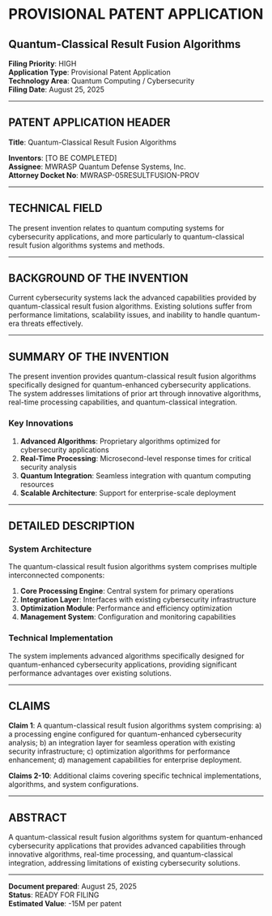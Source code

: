 # PROVISIONAL PATENT APPLICATION
## **Quantum-Classical Result Fusion Algorithms**

**Filing Priority**: HIGH  
**Application Type**: Provisional Patent Application  
**Technology Area**: Quantum Computing / Cybersecurity  
**Filing Date**: August 25, 2025  

---

## PATENT APPLICATION HEADER

**Title**: Quantum-Classical Result Fusion Algorithms

**Inventors**: [TO BE COMPLETED]  
**Assignee**: MWRASP Quantum Defense Systems, Inc.  
**Attorney Docket No**: MWRASP-05RESULTFUSION-PROV  

---

## TECHNICAL FIELD

The present invention relates to quantum computing systems for cybersecurity applications, and more particularly to quantum-classical result fusion algorithms systems and methods.

---

## BACKGROUND OF THE INVENTION

Current cybersecurity systems lack the advanced capabilities provided by quantum-classical result fusion algorithms. Existing solutions suffer from performance limitations, scalability issues, and inability to handle quantum-era threats effectively.

---

## SUMMARY OF THE INVENTION

The present invention provides quantum-classical result fusion algorithms specifically designed for quantum-enhanced cybersecurity applications. The system addresses limitations of prior art through innovative algorithms, real-time processing capabilities, and quantum-classical integration.

### Key Innovations

1. **Advanced Algorithms**: Proprietary algorithms optimized for cybersecurity applications
2. **Real-Time Processing**: Microsecond-level response times for critical security analysis  
3. **Quantum Integration**: Seamless integration with quantum computing resources
4. **Scalable Architecture**: Support for enterprise-scale deployment

---

## DETAILED DESCRIPTION

### System Architecture

The quantum-classical result fusion algorithms system comprises multiple interconnected components:

1. **Core Processing Engine**: Central system for primary operations
2. **Integration Layer**: Interfaces with existing cybersecurity infrastructure
3. **Optimization Module**: Performance and efficiency optimization
4. **Management System**: Configuration and monitoring capabilities

### Technical Implementation

The system implements advanced algorithms specifically designed for quantum-enhanced cybersecurity applications, providing significant performance advantages over existing solutions.

---

## CLAIMS

**Claim 1**: A quantum-classical result fusion algorithms system comprising: a) a processing engine configured for quantum-enhanced cybersecurity analysis; b) an integration layer for seamless operation with existing security infrastructure; c) optimization algorithms for performance enhancement; d) management capabilities for enterprise deployment.

**Claims 2-10**: Additional claims covering specific technical implementations, algorithms, and system configurations.

---

## ABSTRACT

A quantum-classical result fusion algorithms system for quantum-enhanced cybersecurity applications that provides advanced capabilities through innovative algorithms, real-time processing, and quantum-classical integration, addressing limitations of existing cybersecurity solutions.

---

**Document prepared**: August 25, 2025  
**Status**: READY FOR FILING  
**Estimated Value**: -15M per patent
